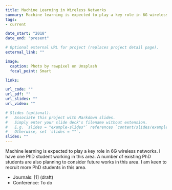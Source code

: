 ```yaml
---
title: Machine Learning in Wireless Networks
summary: Machine learning is expected to play a key role in 6G wireless networks. I have one PhD student working in this area. A number of existing PhD students are also planning to consider future works in this area. I am keen to recruit more PhD students in this area.
tags:
- current

date_start: "2018"
date_end: "present"

# Optional external URL for project (replaces project detail page).
external_link: ""

image:
  caption: Photo by rawpixel on Unsplash
  focal_point: Smart

links:

url_code: ""
url_pdf: ""
url_slides: ""
url_video: ""

# Slides (optional).
#   Associate this project with Markdown slides.
#   Simply enter your slide deck's filename without extension.
#   E.g. `slides = "example-slides"` references `content/slides/example-slides.md`.
#   Otherwise, set `slides = ""`.
slides: ""
---
```


Machine learning is expected to play a key role in 6G wireless networks. I have one PhD student working in this area. A number of existing PhD students are also planning to consider future works in this area. I am keen to recruit more PhD students in this area.

- Journals: [1] (draft)
- Conference: To do
